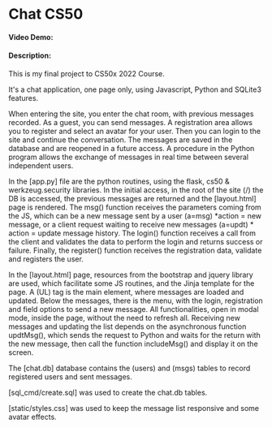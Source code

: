 # Chat CS50
#### Video Demo:  <URL HERE>
#### Description:

This is my final project to CS50x 2022 Course.

It's a chat application, one page only, using Javascript, Python and SQLite3 features.

When entering the site, you enter the chat room, with previous messages recorded. As a guest, you can send messages. A registration area allows you to register and select an avatar for your user. Then you can login to the site and continue the conversation. The messages are saved in the database and are reopened in a future access. A procedure in the Python program allows the exchange of messages in real time between several independent users.

In the [app.py] file are the python routines, using the flask, cs50 & werkzeug.security libraries.
In the initial access, in the root of the site (/) the DB is accessed, the previous messages are returned and the [layout.html] page is rendered.
The msg() function receives the parameters coming from the JS, which can be a new message sent by a user (a=msg) *action = new message, or a client request waiting to receive new messages (a=updt) * action = update message history.
The login() function receives a call from the client and validates the data to perform the login and returns success or failure.
Finally, the register() function receives the registration data, validate and registers the user.

In the [layout.html] page, resources from the bootstrap and jquery library are used, which facilitate some JS routines, and the Jinja template for the page. A (UL) tag is the main element, where messages are loaded and updated.
Below the messages, there is the menu, with the login, registration and field options to send a new message.
All functionalities, open in modal mode, inside the page, without the need to refresh all.
Receiving new messages and updating the list depends on the asynchronous function updtMsg(), which sends the request to Python and waits for the return with the new message, then call the function includeMsg() and display it on the screen.

The [chat.db] database contains the (users) and (msgs) tables to record registered users and sent messages.

[sql_cmd/create.sql] was used to create the chat.db tables.

[static/styles.css] was used to keep the message list responsive and some avatar effects.

